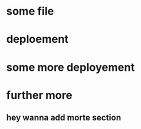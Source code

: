 # some file


# deploement

# some more deployement


# further more


## hey wanna add morte section